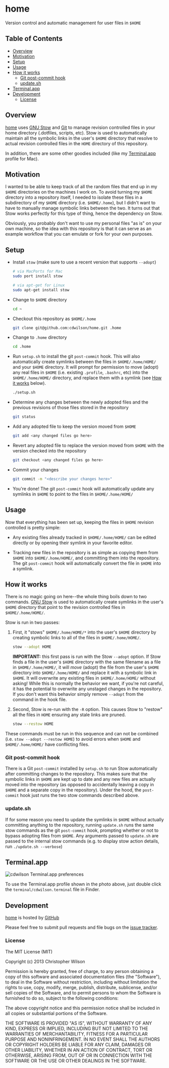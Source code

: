# home

Version control and automatic management for user files in `$HOME`

## Table of Contents

* [Overview](#overview)
* [Motivation](#motivation)
* [Setup](#setup)
* [Usage](#usage)
* [How it works](#how-it-works)
    * [Git post-commit hook](#git-post-commit-hook)
    * [update.sh](#update.sh)
* [Terminal.app](#terminalapp)
* [Development](#development)
    * [License](#license)

## Overview

[home] uses [GNU Stow] and [Git] to manage revision controlled files in your home directory (.dotfiles, scripts, etc). Stow is used to automatically maintain all the symbolic links in the user's `$HOME` directory that resolve to actual revision controlled files in the `HOME` directory of this repository.

In addition, there are some other goodies included (like my [Terminal.app](#terminalapp) profile for Mac).


## Motivation

I wanted to be able to keep track of all the random files that end up in my `$HOME` directories on the machines I work on. To avoid turning my `$HOME` directory into a repository itself, I needed to isolate these files in a subdirectory of my `$HOME` directory (i.e. `$HOME/.home`), but I didn't want to have to manually manage symbolic links between the two.  It turns out that Stow works perfectly for this type of thing, hence the dependency on Stow.

Obviously, you probably don't want to use my personal files "as is" on your own machine, so the idea with this repository is that it can serve as an example workflow that you can emulate or fork for your own purposes.


## Setup

* Install `stow` (make sure to use a recent version that supports `--adopt`)

    ```bash
    # via MacPorts for Mac
    sudo port install stow

    # via apt-get for Linux
    sudo apt-get install stow
    ```

* Change to `$HOME` directory

    ```bash
    cd ~
    ```

* Checkout this repository as `$HOME/.home`

    ```bash
    git clone git@github.com:cdwilson/home.git .home
    ```

* Change to `.home` directory

    ```bash
    cd .home
    ```

* Run `setup.sh` to install the git `post-commit` hook. This will also automatically create symlinks between the files in `$HOME/.home/HOME/` and your `$HOME` directory.  It will prompt for permission to move (adopt) any real files in `$HOME` (i.e. existing `.profile`, `.bashrc`, etc) into the `$HOME/.home/HOME/` directory, and replace them with a symlink (see [How it works](#how-it-works) below).

    ```bash
    ./setup.sh
    ```

* Determine any changes between the newly adopted files and the previous revisions of those files stored in the repository

    ```bash
    git status
    ```

* Add any adopted file to keep the version moved from `$HOME`

    ```bash
    git add <any changed files go here>
    ```

* Revert any adopted file to replace the version moved from `$HOME` with the version checked into the repository

    ```bash
    git checkout <any changed files go here>
    ```

* Commit your changes

    ```bash
    git commit -m "<describe your changes here>"
    ```

* You're done! The git `post-commit` hook will automatically update any symlinks in `$HOME` to point to the files in `$HOME/.home/HOME/`


## Usage

Now that everything has been set up, keeping the files in `$HOME` revision controlled is pretty simple:

* Any existing files already tracked in `$HOME/.home/HOME/` can be edited directly or by opening their symlink in your favorite editor.

* Tracking new files in the repository is as simple as copying them from `$HOME` into `$HOME/.home/HOME/`, and committing them into the repository.  The git `post-commit` hook will automatically convert the file in `$HOME` into a symlink.


## How it works

There is no magic going on here--the whole thing boils down to two commands.  [GNU Stow] is used to automatically create symlinks in the user's `$HOME` directory that point to the revision controlled files in `$HOME/.home/HOME/`.

Stow is run in two passes:

1. First, it "stows" `$HOME/.home/HOME/*` into the user's `$HOME` directory by creating symbolic links to all of the files in `$HOME/.home/HOME/`.

    ```bash
    stow --adopt HOME
    ```

    **IMPORTANT:** this first pass is run with the Stow `--adopt` option. If Stow finds a file in the user's `$HOME` directory with the same filename as a file in `$HOME/.home/HOME/`, it will *move* (adopt) the file from the user's `$HOME` directory into `$HOME/.home/HOME/` and replace it with a symbolic link in `$HOME`. It will overwrite any existing files in `$HOME/.home/HOME/` without asking! While this is normally the behavior we want, if you're not careful, it has the potential to overwrite any unstaged changes in the repository. If you don't want this behavior simply remove `--adopt` from the command in the hook file.

2. Second, Stow is re-run with the `-R` option. This causes Stow to "restow" all the files in `HOME` ensuring any stale links are pruned.

    ```bash
    stow --restow HOME
    ```

These commands must be run in this sequence and can not be combined (i.e. `stow --adopt --restow HOME`) to avoid errors when `$HOME` and `$HOME/.home/HOME/` have conflicting files.


### Git post-commit hook

There is a Git `post-commit` installed by `setup.sh` to run Stow automatically after committing changes to the repository. This makes sure that the symbolic links in `$HOME` are kept up to date and any new files are actually moved into the repository (as opposed to accidentally leaving a copy in `$HOME` and a separate copy in the repository).  Under the hood, the `post-commit` hook just runs the two stow commands described above.


### update.sh

If for some reason you need to update the symlinks in `$HOME` without actually committing anything to the repository, running `update.sh` runs the same stow commands as the git `post-commit` hook, prompting whether or not to bypass adopting files from `$HOME`.  Any arguments passed to `update.sh` are passed to the internal stow commands (e.g. to display stow action details, run `./update.sh --verbose`)


## Terminal.app

![][cdwilson.terminal]

To use the Terminal.app profile shown in the photo above, just double click the `terminal/cdwilson.terminal` file in Finder.


## Development

[home] is hosted by [GitHub]

Please feel free to submit pull requests and file bugs on the [issue tracker].


### License

The MIT License (MIT)

Copyright (c) 2013 Christopher Wilson

Permission is hereby granted, free of charge, to any person obtaining a copy
of this software and associated documentation files (the "Software"), to deal
in the Software without restriction, including without limitation the rights
to use, copy, modify, merge, publish, distribute, sublicense, and/or sell
copies of the Software, and to permit persons to whom the Software is
furnished to do so, subject to the following conditions:

The above copyright notice and this permission notice shall be included in
all copies or substantial portions of the Software.

THE SOFTWARE IS PROVIDED "AS IS", WITHOUT WARRANTY OF ANY KIND, EXPRESS OR
IMPLIED, INCLUDING BUT NOT LIMITED TO THE WARRANTIES OF MERCHANTABILITY,
FITNESS FOR A PARTICULAR PURPOSE AND NONINFRINGEMENT. IN NO EVENT SHALL THE
AUTHORS OR COPYRIGHT HOLDERS BE LIABLE FOR ANY CLAIM, DAMAGES OR OTHER
LIABILITY, WHETHER IN AN ACTION OF CONTRACT, TORT OR OTHERWISE, ARISING FROM,
OUT OF OR IN CONNECTION WITH THE SOFTWARE OR THE USE OR OTHER DEALINGS IN
THE SOFTWARE.


[GitHub]: http://github.com
[home]: http://github.com/cdwilson/home
[issue tracker]: http://github.com/cdwilson/home/issues
[GNU Stow]: http://www.gnu.org/software/stow/
[Git]: http://git-scm.com/
[cdwilson.terminal]: images/cdwilson.terminal.png "cdwilson Terminal.app preferences"
